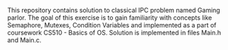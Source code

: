 This repository contains solution to classical IPC problem named Gaming parlor.
The goal of this exercise is to gain familiarity with concepts like Semaphore, Mutexes, Condition Variables and implemented as a part of coursework CS510 - Basics of OS.
Solution is implemented in files Main.h and Main.c.
